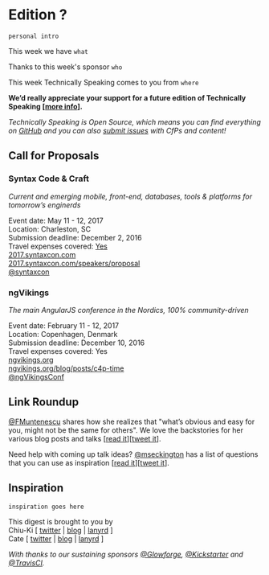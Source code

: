 # Edition ?

`personal intro`

This week we have `what`

Thanks to this week's sponsor `who`

This week Technically Speaking comes to you from `where`

**We’d really appreciate your support for a future edition of Technically Speaking [[more info](http://www.techspeak.email/sponsorship/)].**  

*Technically Speaking is Open Source, which means you can find everything on [GitHub](https://github.com/catehstn/technically-speaking/) and you can also [submit issues](https://github.com/catehstn/technically-speaking/issues/new) with CfPs and content!*  

## Call for Proposals

### Syntax Code & Craft
*Current and emerging mobile, front-end, databases, tools & platforms for tomorrow’s enginerds*

Event date: May 11 - 12, 2017  
Location: Charleston, SC  
Submission deadline: December 2, 2016  
Travel expenses covered:   [Yes](https://twitter.com/syntaxcon/status/795336850349182976)  
[2017.syntaxcon.com](https://2017.syntaxcon.com/)  
[2017.syntaxcon.com/speakers/proposal](https://2017.syntaxcon.com/speakers/proposal/)  
[@syntaxcon](https://twitter.com/syntaxcon)


### ngVikings
*The main AngularJS conference in the Nordics, 100% community-driven*

Event date: February 11 - 12, 2017  
Location: Copenhagen, Denmark  
Submission deadline: December 10, 2016  
Travel expenses covered: Yes  
[ngvikings.org](https://ngvikings.org/)  
[ngvikings.org/blog/posts/c4p-time](https://ngvikings.org/blog/posts/c4p-time/)  
[@ngVikingsConf](https://twitter.com/ngVikingsConf)



## Link Roundup

[@FMuntenescu](https://twitter.com/FMuntenescu) shares how she realizes that "what’s obvious and easy for you, might not be the same for others". We love the backstories for her various blog posts and talks [[read it](https://medium.com/upday-devs/tech-talks-you-do-have-something-to-say-a1a0ae23fa0)][[tweet it](https://twitter.com/home?status=Tech%20Talks%E2%80%8A%20-%20%E2%80%8AYou%20Do%20Have%20Something%20To%20Say!%0Aby%20%40FMuntenescu%20https%3A//medium.com/upday-devs/tech-talks-you-do-have-something-to-say-a1a0ae23fa0%20via%20%40techspeakdigest)].

Need help with coming up talk ideas? [@mseckington](https://twitter.com/mseckington) has a list of questions that you can use as inspiration [[read it]( http://missgeeky.com/2016/11/21/how-to-brainstorm-talk-ideas)][[tweet it](https://twitter.com/home?status=How%20To%20Brainstorm%20Talk%20Ideas%20by%20%40mseckington%20http%3A//missgeeky.com/2016/11/21/how-to-brainstorm-talk-ideas%20via%20%40techspeakdigest)].


## Inspiration

`inspiration goes here`  


This digest is brought to you by  
Chiu-Ki [ [twitter](https://twitter.com/chiuki) | [blog](http://blog.sqisland.com/) | [lanyrd](http://lanyrd.com/profile/chiuki/) ]  
Cate [ [twitter](https://twitter.com/catehstn) | [blog](http://www.catehuston.com/blog/) | [lanyrd](http://lanyrd.com/profile/catehstn/) ]

*With thanks to our sustaining sponsors [@Glowforge](http://twitter.com/glowforge), [@Kickstarter](http://twitter.com/kickstarter) and [@TravisCI](http://twitter.com/travisci).*
